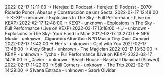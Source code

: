 2022-02-17 12:11:00 -> Herejes: El Podcast - Herejes: El Podcast - E070: Ricardo Ponce: Abusos y Construcción de una Secta.
2022-02-17 12:48:00 -> KEXP - unknown - Explosions In The Sky - Full Performance (Live on KEXP)
2022-02-17 12:48:00 -> KEXP - unknown - Explosions In The Sky - Full Performance (Live on KEXP)
2022-02-17 13:18:00 -> J - unknown - Explosions In The Sky- Your Hand In Mine
2022-02-17 13:27:00 -> NPR Music - unknown - Cigarettes After Sex: NPR Music Tiny Desk Concert
2022-02-17 13:42:00 -> Her's - unknown - Cool with You
2022-02-17 13:48:00 -> Andy Shauf - unknown - The Magician
2022-02-17 13:52:00 -> KEXP - unknown - Tycho - Full Performance (Live on KEXP)
2022-02-17 14:16:00 -> _ Xavier - unknown - Beach House - Baseball Diamond (Slowed)
2022-02-17 14:22:00 -> Still Corners - unknown - The Trip
2022-02-17 14:29:00 -> Silvana Estrada - unknown - Sabré Olvidar
